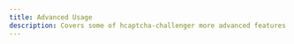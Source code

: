 ```yaml
---
title: Advanced Usage
description: Covers some of hcaptcha-challenger more advanced features.
---
```


